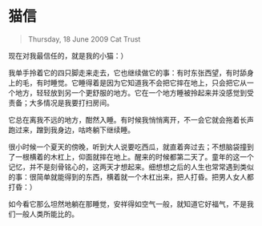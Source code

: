 # 猫信
> Thursday, 18 June 2009
> Cat Trust

现在对我最信任的，就是我的小猫：）

我单手拎着它的四只脚走来走去，它也继续做它的事：有时东张西望，有时舔身
上的毛，有时睡觉。它睡得着是因为它知道我不会把它摔在地上，只会把它从一
个地方，轻轻放到另一个更舒服的地方。它在一个地方睡被拎起来并没感觉到受
责备；大多情况是我要打扫房间。

它总在离我不远的地方，酣然入睡。有时候我悄悄离开，不一会它就会拖着长声
跑过来，蹭到我身边，咕咚躺下继续睡。

很小时候一个夏天的傍晚，听到大人说要吃西瓜，就直着奔过去；不想脑袋撞到
了一根横着的木杠上，仰面就摔在地上。醒来的时候都第二天了。童年的这一个
记忆，并不是刻骨铭心的，这两天才想起来。细想想之后的人生也常常遇到类似
的事：很简单就能得到的东西，横着就一个木杠出来，把人打昏。把男人女人都
打昏：）

如今看它那么坦然地躺在那睡觉，安祥得如空气一般，就知道它好福气，不是我
们一般人类所能比的。

